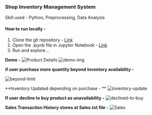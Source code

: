 ### Shop Inventory Management System
Skill used - Python, Preprocessing, Data Analysis

#### How to run locally - 
1. Clone the git repository - [Link](https://docs.github.com/en/repositories/creating-and-managing-repositories/cloning-a-repository)
2. Open the .ipynb file in Jupyter Notebook - [Link](https://www.anaconda.com/products/distribution)
3. Run and explore...


**Demo -** 
![Product Details](https://thumbs4.imagebam.com/e8/3a/fd/MEIRQZC_t.png)
![demo-img](https://thumbs4.imagebam.com/70/d1/99/MEIRQZA_t.png)

**if user purchase more quantity beyond inventory availability -**

![beyond-limit](https://thumbs4.imagebam.com/23/0a/72/MEIRQZ8_t.png)

**Inventory Updated depending on purchase - ** 
![inventory-update](https://thumbs4.imagebam.com/22/89/49/MEIRQZ6_t.png)

**If user decline to buy product as unavailability -** 
![declined-to-buy](https://thumbs4.imagebam.com/f2/78/33/MEIRQZ5_t.png)

**Sales Transaction History stores at Sales.txt file -**
![Sales](https://thumbs4.imagebam.com/cb/68/14/MEIRQZ3_t.png)
